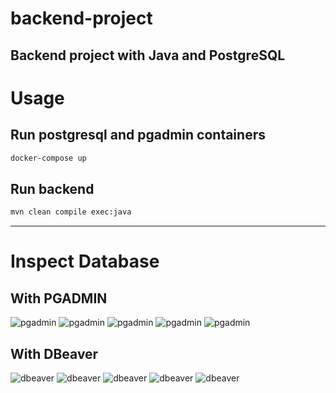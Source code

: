 # backend-project
Backend project with Java and PostgreSQL
---
# Usage

## Run postgresql and pgadmin containers
```sh
docker-compose up
```
## Run backend
```sh
mvn clean compile exec:java
```
---
# Inspect Database
## With PGADMIN
![pgadmin](docs/pgadmin1.png)
![pgadmin](docs/pgadmin2.png)
![pgadmin](docs/pgadmin3.png)
![pgadmin](docs/pgadmin4.png)
![pgadmin](docs/pgadmin5.png)
## With DBeaver
![dbeaver](docs/dbeaver1.png)
![dbeaver](docs/dbeaver2.png)
![dbeaver](docs/dbeaver3.png)
![dbeaver](docs/dbeaver4.png)
![dbeaver](docs/dbeaver5.png)


